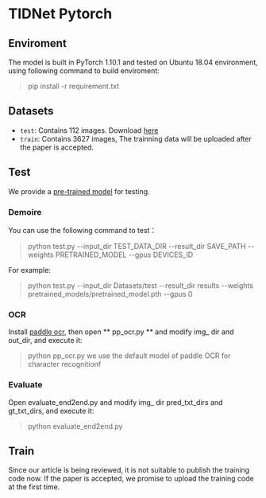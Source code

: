 # TIDNet Pytorch 
## Enviroment
The model is built in PyTorch 1.10.1 and tested on Ubuntu 18.04 environment, using following command to build enviroment:
> pip install -r requirement.txt

## Datasets
- `test`: Contains 112 images. Download [here](https://github.com/jaweray/TIDNet/releases/download/data/pretrained_model.pth)
- `train`: Contains 3627 images, The trainning data will be uploaded after the paper is accepted.

## Test
We provide a [pre-trained model](https://github.com/jaweray/TIDNet/releases/download/data/test.zip) for testing.

### Demoire
You can use the following command to test：
> python test.py --input_dir TEST_DATA_DIR --result_dir SAVE_PATH --weights PRETRAINED_MODEL --gpus DEVICES_ID

For example:
> python test.py --input_dir Datasets/test --result_dir results --weights pretrained_models/pretrained_model.pth --gpus 0

### OCR
Install [paddle ocr](https://www.paddlepaddle.org.cn/), then open ** pp_ocr.py ** and modify img_ dir and out_dir, and execute it:
> python pp_ocr.py
we use the default model of paddle OCR for character recognitionf

### Evaluate
Open evaluate_end2end.py and modify img_ dir pred_txt_dirs and gt_txt_dirs, and execute it:
> python evaluate_end2end.py

## Train
Since our article is being reviewed, it is not suitable to publish the training code now. If the paper is accepted, we promise to upload the training code at the first time.
